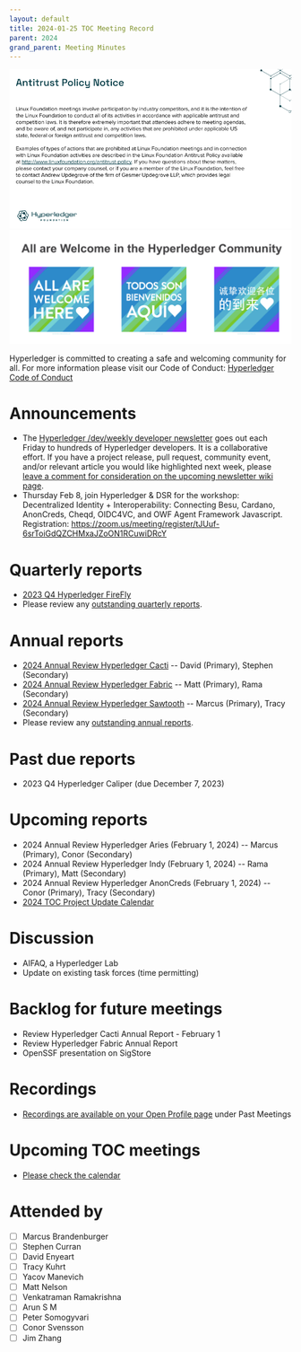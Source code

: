 ```yaml
---
layout: default
title: 2024-01-25 TOC Meeting Record
parent: 2024
grand_parent: Meeting Minutes
---
```

![Antitrust Policy Notice](../images/antitrust-policy-notice.png "Antitrust Policy Notice")
![All are Welcome in the Hyperledger Community](../images/all-are-welcome.png "All are Welcome in the Hyperledger Community")

Hyperledger is committed to creating a safe and welcoming community for all. For more information please visit our Code of Conduct: [Hyperledger Code of Conduct](https://toc.hyperledger.org/governing-documents/code-of-conduct.html)

# Announcements
* The [Hyperledger /dev/weekly developer newsletter](https://wiki.hyperledger.org/pages/viewpage.action?pageId=39618905) goes out each Friday to hundreds of Hyperledger developers. It is a collaborative effort. If you have a project release, pull request, community event, and/or relevant article you would like highlighted next week, please [leave a comment for consideration on the upcoming newsletter wiki page](https://wiki.hyperledger.org/display/DR/2024).
* Thursday Feb 8, join Hyperledger & DSR for the workshop: Decentralized Identity + Interoperability: Connecting Besu, Cardano, AnonCreds, Cheqd, OIDC4VC, and OWF Agent Framework Javascript. Registration: https://zoom.us/meeting/register/tJUuf-6srToiGdQZCHMxaJZoON1RCuwiDRcY

# Quarterly reports
* [2023 Q4 Hyperledger FireFly](https://github.com/hyperledger/toc/pull/194)
* Please review any [outstanding quarterly reports](https://github.com/hyperledger/toc/pulls?q=is%3Apr+is%3Aopen+label%3Aquarterly-report).

# Annual reports
* [2024 Annual Review Hyperledger Cacti](https://github.com/hyperledger/toc/pull/205/files) -- David (Primary), Stephen (Secondary)
* [2024 Annual Review Hyperledger Fabric](https://github.com/hyperledger/toc/pull/204/files) -- Matt (Primary), Rama (Secondary)
* [2024 Annual Review Hyperledger Sawtooth](https://github.com/hyperledger/toc/pull/207/files) -- Marcus (Primary), Tracy (Secondary)
* Please review any [outstanding annual reports](https://github.com/hyperledger/toc/pulls?q=is%3Apr+is%3Aopen+label%3Aannual-review).

# Past due reports
* 2023 Q4 Hyperledger Caliper (due December 7, 2023)

# Upcoming reports
* 2024 Annual Review Hyperledger Aries (February 1, 2024) -- Marcus (Primary), Conor (Secondary)
* 2024 Annual Review Hyperledger Indy (February 1, 2024) -- Rama (Primary), Matt (Secondary)
* 2024 Annual Review Hyperledger AnonCreds (February 1, 2024) -- Conor (Primary), Tracy (Secondary)
* [2024 TOC Project Update Calendar](../../project-reports/2024/2024-updates.md)

# Discussion
* AIFAQ, a Hyperledger Lab
* Update on existing task forces (time permitting)

# Backlog for future meetings
* Review Hyperledger Cacti Annual Report - February 1
* Review Hyperledger Fabric Annual Report
* OpenSSF presentation on SigStore

# Recordings
* [Recordings are available on your Open Profile page](https://openprofile.dev/my-meetings) under Past Meetings

# Upcoming TOC meetings
* [Please check the calendar](https://lists.hyperledger.org/g/toc/calendar)

# Attended by

* [ ] Marcus Brandenburger
* [ ] Stephen Curran
* [ ] David Enyeart
* [ ] Tracy Kuhrt
* [ ] Yacov Manevich
* [ ] Matt Nelson
* [ ] Venkatraman Ramakrishna
* [ ] Arun S M
* [ ] Peter Somogyvari
* [ ] Conor Svensson
* [ ] Jim Zhang
